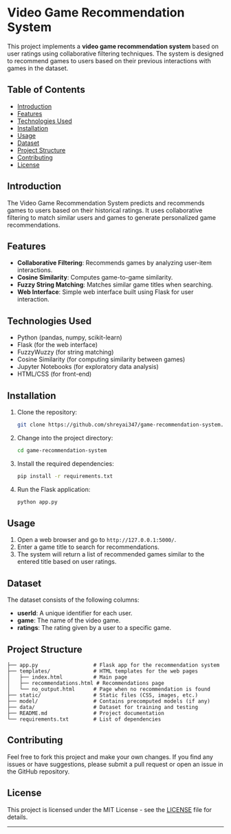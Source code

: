 

# Video Game Recommendation System

This project implements a **video game recommendation system** based on user ratings using collaborative filtering techniques. The system is designed to recommend games to users based on their previous interactions with games in the dataset.

## Table of Contents

- [Introduction](#introduction)
- [Features](#features)
- [Technologies Used](#technologies-used)
- [Installation](#installation)
- [Usage](#usage)
- [Dataset](#dataset)
- [Project Structure](#project-structure)
- [Contributing](#contributing)
- [License](#license)

## Introduction

The Video Game Recommendation System predicts and recommends games to users based on their historical ratings. It uses collaborative filtering to match similar users and games to generate personalized game recommendations.

## Features

- **Collaborative Filtering**: Recommends games by analyzing user-item interactions.
- **Cosine Similarity**: Computes game-to-game similarity.
- **Fuzzy String Matching**: Matches similar game titles when searching.
- **Web Interface**: Simple web interface built using Flask for user interaction.

## Technologies Used

- Python (pandas, numpy, scikit-learn)
- Flask (for the web interface)
- FuzzyWuzzy (for string matching)
- Cosine Similarity (for computing similarity between games)
- Jupyter Notebooks (for exploratory data analysis)
- HTML/CSS (for front-end)

## Installation

1. Clone the repository:

   ```bash
   git clone https://github.com/shreyai347/game-recommendation-system.git
   ```

2. Change into the project directory:

   ```bash
   cd game-recommendation-system
   ```

3. Install the required dependencies:

   ```bash
   pip install -r requirements.txt
   ```

4. Run the Flask application:

   ```bash
   python app.py
   ```

## Usage

1. Open a web browser and go to `http://127.0.0.1:5000/`.
2. Enter a game title to search for recommendations.
3. The system will return a list of recommended games similar to the entered title based on user ratings.

## Dataset

The dataset consists of the following columns:
- **userId**: A unique identifier for each user.
- **game**: The name of the video game.
- **ratings**: The rating given by a user to a specific game.

## Project Structure

```
├── app.py                  # Flask app for the recommendation system
├── templates/              # HTML templates for the web pages
│   ├── index.html          # Main page
│   ├── recommendations.html # Recommendations page
│   └── no_output.html      # Page when no recommendation is found
├── static/                 # Static files (CSS, images, etc.)
├── model/                  # Contains precomputed models (if any)
├── data/                   # Dataset for training and testing
├── README.md               # Project documentation
└── requirements.txt        # List of dependencies
```

## Contributing

Feel free to fork this project and make your own changes. If you find any issues or have suggestions, please submit a pull request or open an issue in the GitHub repository.

## License

This project is licensed under the MIT License - see the [LICENSE](LICENSE) file for details.

---


